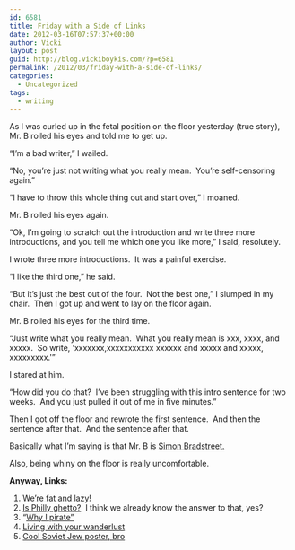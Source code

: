 ```yaml
---
id: 6581
title: Friday with a Side of Links
date: 2012-03-16T07:57:37+00:00
author: Vicki
layout: post
guid: http://blog.vickiboykis.com/?p=6581
permalink: /2012/03/friday-with-a-side-of-links/
categories:
  - Uncategorized
tags:
  - writing
---
```

As I was curled up in the fetal position on the floor yesterday (true story), Mr. B rolled his eyes and told me to get up.

&#8220;I&#8217;m a bad writer,&#8221; I wailed.

&#8220;No, you&#8217;re just not writing what you really mean.  You&#8217;re self-censoring again.&#8221;

&#8220;I have to throw this whole thing out and start over,&#8221; I moaned.

Mr. B rolled his eyes again.

&#8220;Ok, I&#8217;m going to scratch out the introduction and write three more introductions, and you tell me which one you like more,&#8221; I said, resolutely.

I wrote three more introductions.  It was a painful exercise.

&#8220;I like the third one,&#8221; he said.

&#8220;But it&#8217;s just the best out of the four.  Not the best one,&#8221; I slumped in my chair.  Then I got up and went to lay on the floor again.

Mr. B rolled his eyes for the third time.

&#8220;Just write what you really mean.  What you really mean is xxx, xxxx, and xxxxx.  So write, &#8216;xxxxxxx,xxxxxxxxxxx xxxxxx and xxxxx and xxxxx, xxxxxxxxx.'&#8221;

I stared at him.

&#8220;How did you do that?  I&#8217;ve been struggling with this intro sentence for two weeks.  And you just pulled it out of me in five minutes.&#8221;

Then I got off the floor and rewrote the first sentence.  And then the sentence after that.  And the sentence after that.

Basically what I&#8217;m saying is that Mr. B is <a href="http://www.uncp.edu/home/canada/work/allam/16071783/lit/bradstre.htm" target="_blank">Simon Bradstreet.</a>

Also, being whiny on the floor is really uncomfortable.

**Anyway, Links:**

  1. <a href="http://www.nytimes.com/2012/03/11/opinion/sunday/the-go-nowhere-generation.html?_r=2" target="_blank">We&#8217;re fat and lazy!</a>
  2. <a href="http://www.phlmetropolis.com/2012/03/post-4.php" target="_blank">Is Philly ghetto?</a>  I think we already know the answer to that, yes?
  3. &#8220;<a href="https://www.insightcommunity.com/step2/311/why-i-pirate-an-open-letter-to-content-creators" target="_blank">Why I pirate&#8221;</a>
  4. <a href="http://thehairpin.com/2012/03/living-with-your-wanderlust/" target="_blank">Living with your wanderlust</a>
  5. <a href="http://dovbear.blogspot.com/2012/03/classic-soviet-jewry-poster.html" target="_blank">Cool Soviet Jew poster, bro</a>

&nbsp;